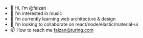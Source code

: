 - 👋 Hi, I’m @faizan
- 👀 I’m interested in music
- 🌱 I’m currently learning web architecture & design
- 💞️ I’m looking to collaborate on react/node/elastic/material-ui
- 📫 How to reach me faizan@turing.com

<!---
faizan-turing/faizan-turing is a ✨ special ✨ repository because its `README.md` (this file) appears on your GitHub profile.
You can click the Preview link to take a look at your changes.
--->
